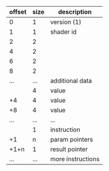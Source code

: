 | offset       | size | description       |
| ------------ | ---- | ----------------- |
| 0            | 1    | version (1)       |
| 1            | 1    | shader id         |
| 2            | 2    | <memoffset>       |
| 4            | 2    | <memsize>         |
| 6            | 2    | <progoffset>      |
| 8            | 2    | <progsize>        |
| ...          | ...  | additional data   |
| <memoffset>  | 4    | value             |
| +4           | 4    | value             |
| +8           | 4    | value             |
| ...          | ...  | ...               |
| <progoffset> | 1    | instruction       |
| +1           | n    | param pointers    |
| +1+n         | 1    | result pointer    |
| ...          | ...  | more instructions |

